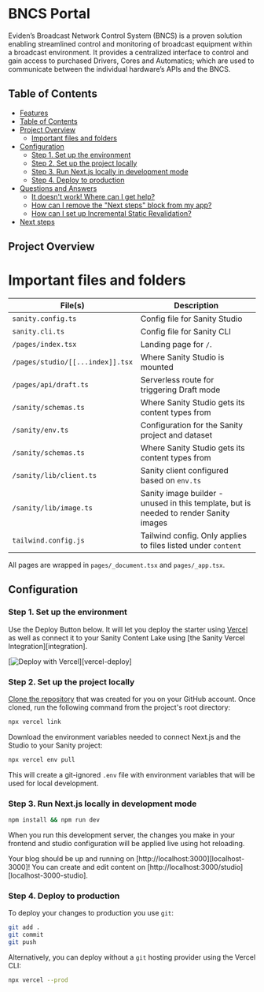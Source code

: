 # BNCS Portal

Eviden’s Broadcast Network Control System (BNCS) is a proven solution enabling streamlined control and monitoring of broadcast equipment within a broadcast environment. It provides a centralized interface to control and gain access to purchased Drivers, Cores and Automatics; which are used to communicate between the individual hardware’s APIs and the BNCS.  


## Table of Contents

- [Features](#features)
- [Table of Contents](#table-of-contents)
- [Project Overview](#project-overview)
  - [Important files and folders](#important-files-and-folders)
- [Configuration](#configuration)
  - [Step 1. Set up the environment](#step-1-set-up-the-environment)
  - [Step 2. Set up the project locally](#step-2-set-up-the-project-locally)
  - [Step 3. Run Next.js locally in development mode](#step-3-run-nextjs-locally-in-development-mode)
  - [Step 4. Deploy to production](#step-4-deploy-to-production)
- [Questions and Answers](#questions-and-answers)
  - [It doesn't work! Where can I get help?](#it-doesnt-work-where-can-i-get-help)
  - [How can I remove the "Next steps" block from my app?](#how-can-i-remove-the-next-steps-block-from-my-app)
  - [How can I set up Incremental Static Revalidation?](#how-can-i-set-up-incremental-static-revalidation)
- [Next steps](#next-steps)

## Project Overview


# Important files and folders

| File(s)                          | Description                                                                           |
| -------------------------------- | ------------------------------------------------------------------------------------- |
| `sanity.config.ts`               | Config file for Sanity Studio                                                         |
| `sanity.cli.ts`                  | Config file for Sanity CLI                                                            |
| `/pages/index.tsx`               | Landing page for `/`.                                                                 |
| `/pages/studio/[[...index]].tsx` | Where Sanity Studio is mounted                                                        |
| `/pages/api/draft.ts`            | Serverless route for triggering Draft mode                                            |
| `/sanity/schemas.ts`             | Where Sanity Studio gets its content types from                                       |
| `/sanity/env.ts`                 | Configuration for the Sanity project and dataset                                      |
| `/sanity/schemas.ts`             | Where Sanity Studio gets its content types from                                       |
| `/sanity/lib/client.ts`          | Sanity client configured based on `env.ts`                                            |
| `/sanity/lib/image.ts`           | Sanity image builder - unused in this template, but is needed to render Sanity images |
| `tailwind.config.js`             | Tailwind config. Only applies to files listed under `content`                         |

All pages are wrapped in `pages/_document.tsx` and `pages/_app.tsx`.

## Configuration

### Step 1. Set up the environment

Use the Deploy Button below. It will let you deploy the starter using [Vercel](https://vercel.com?utm_source=github&utm_medium=readme&utm_campaign=next-sanity-example) as well as connect it to your Sanity Content Lake using [the Sanity Vercel Integration][integration].

[![Deploy with Vercel](https://vercel.com/button)][vercel-deploy]

### Step 2. Set up the project locally

[Clone the repository](https://docs.github.com/en/repositories/creating-and-managing-repositories/cloning-a-repository) that was created for you on your GitHub account. Once cloned, run the following command from the project's root directory:

```bash
npx vercel link
```

Download the environment variables needed to connect Next.js and the Studio to your Sanity project:

```bash
npx vercel env pull
```

This will create a git-ignored `.env` file with environment variables that will be used for local development.

### Step 3. Run Next.js locally in development mode

```bash
npm install && npm run dev
```

When you run this development server, the changes you make in your frontend and studio configuration will be applied live using hot reloading.

Your blog should be up and running on [http://localhost:3000][localhost-3000]! You can create and edit content on [http://localhost:3000/studio][localhost-3000-studio].

### Step 4. Deploy to production

To deploy your changes to production you use `git`:

```bash
git add .
git commit
git push
```

Alternatively, you can deploy without a `git` hosting provider using the Vercel CLI:

```bash
npx vercel --prod
```
